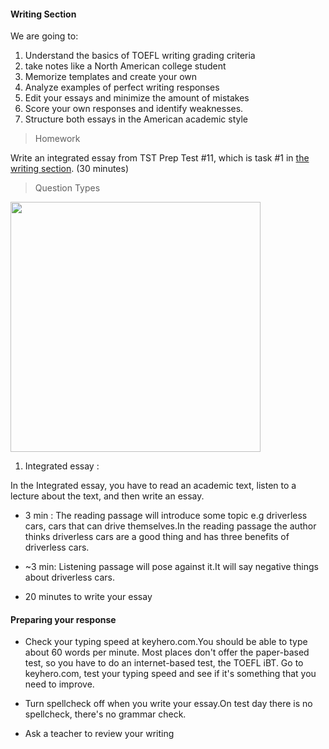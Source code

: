 #### Writing Section 

We are going to:

1. Understand the basics of TOEFL writing grading criteria
2. take notes like a North American college student
3. Memorize templates and create your own
4. Analyze examples of perfect writing responses
5. Edit your essays and minimize the amount of mistakes
6. Score your own responses and identify weaknesses.
7. Structure both essays in the American academic style

> Homework

Write an integrated essay from TST Prep Test #11, which is task #1 in [the writing section](https://drive.google.com/file/d/1PgwfIjnW2HbrQveBNl4zYyJdi0s1QACO/view?usp=share_link). (30 minutes)

> Question Types


<img src="https://user-images.githubusercontent.com/12064832/206860727-0503d1be-ccc7-4f17-986e-9f43253c165e.png" width=400 />

1. Integrated essay : 

In the Integrated essay, you have to read an academic text, listen to a lecture about the text, and then write an essay. 
- 3 min : The reading passage will introduce some topic e.g driverless cars, cars that can drive themselves.In the reading passage the author thinks driverless cars are a good thing and has three benefits of driverless cars.

- ~3 min: Listening passage will pose against it.It will say negative things about driverless cars.
- 20 minutes to write your essay

#### Preparing your response

- Check your typing speed at keyhero.com.You should be able to type about 60 words per minute. Most places don't offer the paper-based test, so you have to do an internet-based test, the TOEFL iBT.
Go to keyhero.com, test your typing speed and see if it's something that you need to improve.

- Turn spellcheck off when you write your essay.On test day there is no spellcheck, there's no grammar check.
- Ask a teacher to review your writing



